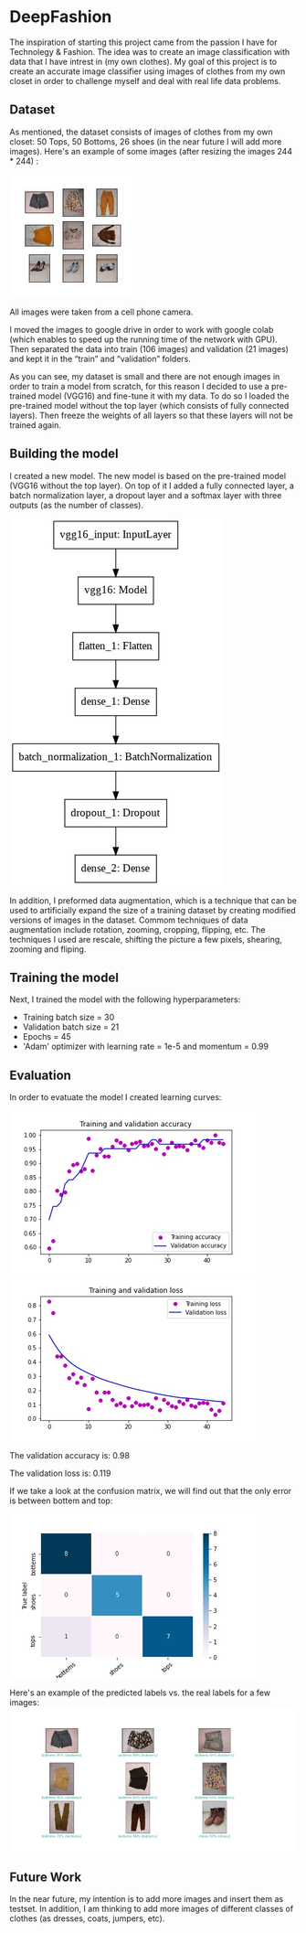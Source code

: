 # DeepFashion

The inspiration of starting this project came from the passion I have for Technolegy & Fashion.
The idea was to create an image classification with data that I have intrest in (my own clothes).
My goal of this project is to create an accurate image classifier using images of clothes from my own closet
in order to challenge myself and deal with real life data problems.

## Dataset 
As mentioned, the dataset consists of images of clothes from my own closet: 50 Tops, 50 Bottoms, 26 shoes (in the near future I will add more images).
Here's an example of some images (after resizing the images 244 * 244) :

![DeepFashionVGG16_presenting_imgs](<Evaluation_Images/DeepFashionVGG16_presenting_imgs.jpg>)

All images were taken from a cell phone camera.

I moved the images to google drive in order to work with google colab (which enables to speed up the running time of the network with GPU).
Then separated the data into train (106 images) and validation (21 images) and kept it in the “train” and “validation” folders. 

As you can see, my dataset is small and there are not enough images in order to train a model from scratch, for this reason I decided to use a pre-trained model (VGG16) and fine-tune it with my data. To do so I loaded the pre-trained model without the top layer (which consists of fully connected layers). Then freeze the weights of all layers so that these layers will not be trained again.

## Building the model
I created a new model. The new model is based on the pre-trained model (VGG16 without the top layer). On top of it I added a fully connected layer, a batch normalization layer, a dropout layer and a softmax layer with three outputs (as the number of classes).

![summary_model](<Evaluation_Images/model_summary.jpg>)


In addition, I preformed data augmentation, which is a technique that can be used to artificially expand the size of a training dataset by creating modified versions of images in the dataset. Commom techniques of data augmentation include rotation, zooming, cropping, flipping, etc. The techniques I used are rescale, shifting the picture a few pixels, shearing, zooming and fliping.

## Training the model
Next, I trained the model with the following hyperparameters:
* Training batch size = 30
* Validation batch size = 21
* Epochs = 45
* 'Adam' optimizer with learning rate = 1e-5 and momentum = 0.99

## Evaluation 
In order to evatuate the model I created learning curves:

![Learning Curves - Accuracy](<Evaluation_Images/DeepFashionVGG16CurvesAcc.jpg>)
![Learning Curves - Accuracy](<Evaluation_Images/DeepFashionVGG16CurvesLoss.jpg>)



The validation accuracy is: 0.98

The validation loss is: 0.119


If we take a look at the confusion matrix, we will find out that the only error is between bottem and top:

![Confusion_matrix](<Evaluation_Images/DeepFashionVGG16_confusion_matrix.jpg>)


Here's an example of the predicted labels vs. the real labels for a few images:
![predicted_images](<Evaluation_Images/DeepFashionVGG16_predicted_imgs.jpg>)



## Future Work
In the near future, my intention is to add more images and insert them as testset.
In addition, I am thinking to add more images of different classes of clothes (as dresses, coats, jumpers, etc).

